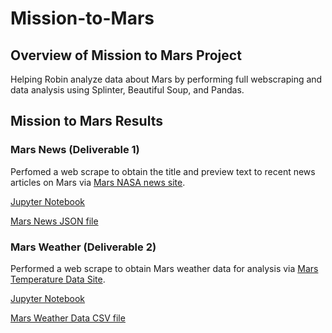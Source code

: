 # Mission-to-Mars

## Overview of Mission to Mars Project
Helping Robin analyze data about Mars by performing full webscraping and data analysis using Splinter, Beautiful Soup, and Pandas.

## Mission to Mars Results

### Mars News (Deliverable 1)

Perfomed a web scrape to obtain the title and preview text to recent news articles on Mars via [Mars NASA news site](https://redplanetscience.com/).

[Jupyter Notebook](https://github.com/trevoriwen/Mission-to-Mars/blob/3b8e6b71ce84b4eae82b0e3d6bfbbb22433a78dd/part_1_mars_news.ipynb)

[Mars News JSON file](https://github.com/trevoriwen/Mission-to-Mars/blob/59aa939dff9bc6090bd8d6ea7609776d67aac6a3/mars_news_json.json)

### Mars Weather (Deliverable 2)

Performed a web scrape to obtain Mars weather data for analysis via [Mars Temperature Data Site](https://data-class-mars-challenge.s3.amazonaws.com/Mars/index.html).

[Jupyter Notebook](https://github.com/trevoriwen/Mission-to-Mars/blob/3b8e6b71ce84b4eae82b0e3d6bfbbb22433a78dd/part_2_mars_weather.ipynb)

[Mars Weather Data CSV file](https://github.com/trevoriwen/Mission-to-Mars/blob/3b8e6b71ce84b4eae82b0e3d6bfbbb22433a78dd/mars_weather_data.csv)
